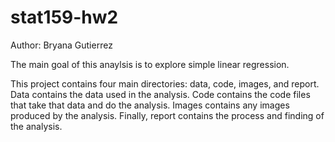 # stat159-hw2

Author: Bryana Gutierrez 

The main goal of this anaylsis is to explore simple linear regression. 

This project contains four main directories: data, code, images, and report. Data contains the data used in the analysis. Code contains the code files that take that data and do the analysis. Images contains any images produced by the analysis. Finally, report contains the process and finding of the analysis. 
